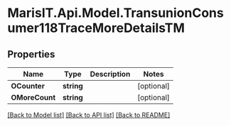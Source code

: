 
# MarisIT.Api.Model.TransunionConsumer118TraceMoreDetailsTM

## Properties

Name | Type | Description | Notes
------------ | ------------- | ------------- | -------------
**OCounter** | **string** |  | [optional] 
**OMoreCount** | **string** |  | [optional] 

[[Back to Model list]](../README.md#documentation-for-models)
[[Back to API list]](../README.md#documentation-for-api-endpoints)
[[Back to README]](../README.md)

